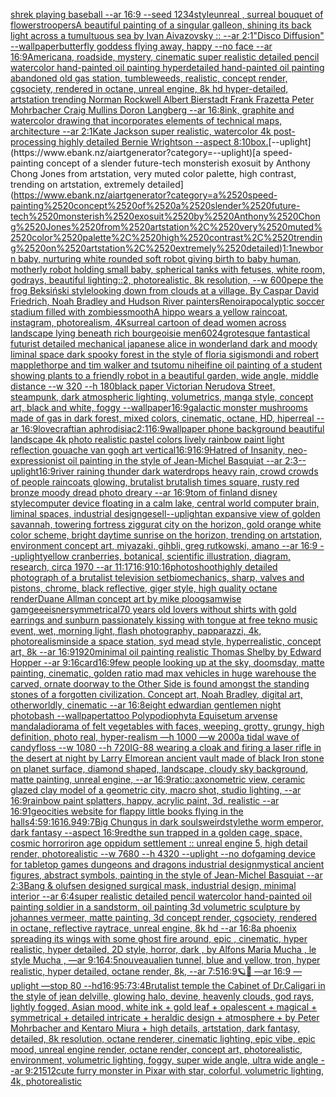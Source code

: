 [shrek playing baseball --ar 16:9 --seed 1234](https://www.ebank.nz/aiartgenerator?category=shrek%2520playing%2520baseball%2520--ar%252016%3A9%2520--seed%25201234)[style](https://www.ebank.nz/aiartgenerator?category=style)[unreal , surreal bouquet of flowers](https://www.ebank.nz/aiartgenerator?category=unreal%2520%2C%2520surreal%2520bouquet%2520of%2520flowers)[troopers](https://www.ebank.nz/aiartgenerator?category=troopers)[A beautiful painting of a singular galleon, shining its back light across a tumultuous sea by Ivan Aivazovsky :: --ar 2:1](https://www.ebank.nz/aiartgenerator?category=A%2520beautiful%2520painting%2520of%2520a%2520singular%2520galleon%2C%2520shining%2520its%2520back%2520light%2520across%2520a%2520tumultuous%2520sea%2520by%2520Ivan%2520Aivazovsky%2520%3A%3A%2520--ar%25202%3A1)["Disco Diffusion" --wallpaper](https://www.ebank.nz/aiartgenerator?category=%22Disco%2520Diffusion%22%2520--wallpaper)[butterfly goddess flying away, happy --no face --ar 16:9](https://www.ebank.nz/aiartgenerator?category=butterfly%2520goddess%2520flying%2520away%2C%2520happy%2520--no%2520face%2520--ar%252016%3A9)[Americana, roadside, mystery, cinematic super realistic detailed pencil watercolor hand-painted oil painting  hyperdetailed hand-painted oil painting  abandoned old gas station, tumbleweeds,  realistic,  concept render, cgsociety, rendered in octane, unreal engine, 8k hd hyper-detailed, artstation trending Norman Rockwell Albert Bierstadt Frank Frazetta Peter Mohrbacher Craig Mullins Doron Langberg --ar 16:8](https://www.ebank.nz/aiartgenerator?category=Americana%2C%2520roadside%2C%2520mystery%2C%2520cinematic%2520super%2520realistic%2520detailed%2520pencil%2520watercolor%2520hand-painted%2520oil%2520painting%2520%2520hyperdetailed%2520hand-painted%2520oil%2520painting%2520%2520abandoned%2520old%2520gas%2520station%2C%2520tumbleweeds%2C%2520%2520realistic%2C%2520%2520concept%2520render%2C%2520cgsociety%2C%2520rendered%2520in%2520octane%2C%2520unreal%2520engine%2C%25208k%2520hd%2520hyper-detailed%2C%2520artstation%2520trending%2520Norman%2520Rockwell%2520Albert%2520Bierstadt%2520Frank%2520Frazetta%2520Peter%2520Mohrbacher%2520Craig%2520Mullins%2520Doron%2520Langberg%2520--ar%252016%3A8)[ink, graphite and watercolor drawing that incorporates elements of technical maps, architecture --ar 2:1](https://www.ebank.nz/aiartgenerator?category=ink%2C%2520graphite%2520and%2520watercolor%2520drawing%2520that%2520incorporates%2520elements%2520of%2520technical%2520maps%2C%2520architecture%2520--ar%25202%3A1)[Kate Jackson super realistic, watercolor 4k post-processing highly detailed Bernie Wrightson --aspect 8:10](https://www.ebank.nz/aiartgenerator?category=Kate%2520Jackson%2520super%2520realistic%2C%2520watercolor%25204k%2520post-processing%2520highly%2520detailed%2520Bernie%2520Wrightson%2520--aspect%25208%3A10)[box.](https://www.ebank.nz/aiartgenerator?category=box.)[--uplight](https://www.ebank.nz/aiartgenerator?category=--uplight)[a speed-painting concept of a slender future-tech monsterish exosuit by Anthony Chong Jones from artstation, very muted color palette, high contrast, trending on artstation, extremely detailed](https://www.ebank.nz/aiartgenerator?category=a%2520speed-painting%2520concept%2520of%2520a%2520slender%2520future-tech%2520monsterish%2520exosuit%2520by%2520Anthony%2520Chong%2520Jones%2520from%2520artstation%2C%2520very%2520muted%2520color%2520palette%2C%2520high%2520contrast%2C%2520trending%2520on%2520artstation%2C%2520extremely%2520detailed)[1:1](https://www.ebank.nz/aiartgenerator?category=1%3A1)[newborn baby, nurturing white rounded soft robot giving birth to baby human, motherly robot holding small baby, spherical tanks with fetuses, white room, godrays, beautiful lighting::2, photorealistic, 8k resolution, --w 600](https://www.ebank.nz/aiartgenerator?category=newborn%2520baby%2C%2520nurturing%2520white%2520rounded%2520soft%2520robot%2520giving%2520birth%2520to%2520baby%2520human%2C%2520motherly%2520robot%2520holding%2520small%2520baby%2C%2520spherical%2520tanks%2520with%2520fetuses%2C%2520white%2520room%2C%2520godrays%2C%2520beautiful%2520lighting%3A%3A2%2C%2520photorealistic%2C%25208k%2520resolution%2C%2520--w%2520600)[pepe the frog Beksiński style](https://www.ebank.nz/aiartgenerator?category=pepe%2520the%2520frog%2520Beksi%C5%84ski%2520style)[looking down from clouds at a village. By Caspar David Friedrich, Noah Bradley and Hudson River painters](https://www.ebank.nz/aiartgenerator?category=looking%2520down%2520from%2520clouds%2520at%2520a%2520village.%2520By%2520Caspar%2520David%2520Friedrich%2C%2520Noah%2520Bradley%2520and%2520Hudson%2520River%2520painters)[Renoir](https://www.ebank.nz/aiartgenerator?category=Renoir)[apocalyptic soccer stadium filled with zombies](https://www.ebank.nz/aiartgenerator?category=apocalyptic%2520soccer%2520stadium%2520filled%2520with%2520zombies)[smooth](https://www.ebank.nz/aiartgenerator?category=smooth)[A hippo wears a yellow raincoat, instagram, photorealism, 4K](https://www.ebank.nz/aiartgenerator?category=A%2520hippo%2520wears%2520a%2520yellow%2520raincoat%2C%2520instagram%2C%2520photorealism%2C%25204K)[surreal cartoon of dead women across landscape lying beneath rich bourgeoisie men](https://www.ebank.nz/aiartgenerator?category=surreal%2520cartoon%2520of%2520dead%2520women%2520across%2520landscape%2520lying%2520beneath%2520rich%2520bourgeoisie%2520men)[6024](https://www.ebank.nz/aiartgenerator?category=6024)[grotesque fantastical futurist detailed mechanical japanese alice in wonderland dark and moody liminal space dark spooky forest in the style of floria sigismondi and robert mapplethorpe and tim walker and tsutomu nihei](https://www.ebank.nz/aiartgenerator?category=grotesque%2520fantastical%2520futurist%2520detailed%2520mechanical%2520japanese%2520alice%2520in%2520wonderland%2520dark%2520and%2520moody%2520liminal%2520space%2520dark%2520spooky%2520forest%2520in%2520the%2520style%2520of%2520floria%2520sigismondi%2520and%2520robert%2520mapplethorpe%2520and%2520tim%2520walker%2520and%2520tsutomu%2520nihei)[fine oil painting of a student showing plants to a friendly robot in a beautiful garden, wide angle, middle distance --w 320 --h 180](https://www.ebank.nz/aiartgenerator?category=fine%2520oil%2520painting%2520of%2520a%2520student%2520showing%2520plants%2520to%2520a%2520friendly%2520robot%2520in%2520a%2520beautiful%2520garden%2C%2520wide%2520angle%2C%2520middle%2520distance%2520--w%2520320%2520--h%2520180)[black paper Victorian Nerudova Street, steampunk, dark atmospheric lighting, volumetrics, manga style, concept art, black and white, foggy --wallpaper](https://www.ebank.nz/aiartgenerator?category=black%2520paper%2520Victorian%2520Nerudova%2520Street%2C%2520steampunk%2C%2520dark%2520atmospheric%2520lighting%2C%2520volumetrics%2C%2520manga%2520style%2C%2520concept%2520art%2C%2520black%2520and%2520white%2C%2520foggy%2520--wallpaper)[16:9](https://www.ebank.nz/aiartgenerator?category=16%3A9)[galactic monster mushrooms made of gas in dark forest, mixed colors, cinematic, octane, HD, hiperreal --ar 16:9](https://www.ebank.nz/aiartgenerator?category=galactic%2520monster%2520mushrooms%2520made%2520of%2520gas%2520in%2520dark%2520forest%2C%2520mixed%2520colors%2C%2520cinematic%2C%2520octane%2C%2520HD%2C%2520hiperreal%2520--ar%252016%3A9)[lovecraftian aphrodisiac](https://www.ebank.nz/aiartgenerator?category=lovecraftian%2520aphrodisiac)[2:1](https://www.ebank.nz/aiartgenerator?category=2%3A1)[16:9](https://www.ebank.nz/aiartgenerator?category=16%3A9)[wallpaper phone background beautiful landscape 4k photo realistic pastel colors lively rainbow paint light reflection gouache van gogh art vertical](https://www.ebank.nz/aiartgenerator?category=wallpaper%2520phone%2520background%2520beautiful%2520landscape%25204k%2520photo%2520realistic%2520pastel%2520colors%2520lively%2520rainbow%2520paint%2520light%2520reflection%2520gouache%2520van%2520gogh%2520art%2520vertical)[16:9](https://www.ebank.nz/aiartgenerator?category=16%3A9)[16:9](https://www.ebank.nz/aiartgenerator?category=16%3A9)[Hatred of Insanity, neo-expressionist oil painting in the style of Jean-Michel Basquiat --ar 2:3](https://www.ebank.nz/aiartgenerator?category=Hatred%2520of%2520Insanity%2C%2520neo-expressionist%2520oil%2520painting%2520in%2520the%2520style%2520of%2520Jean-Michel%2520Basquiat%2520--ar%25202%3A3)[--uplight](https://www.ebank.nz/aiartgenerator?category=--uplight)[16:9](https://www.ebank.nz/aiartgenerator?category=16%3A9)[river raining thunder dark waterdrops heavy rain, crowd crowds of people raincoats glowing, brutalist brutalish times square, rusty red bronze moody dread photo dreary --ar 16:9](https://www.ebank.nz/aiartgenerator?category=river%2520raining%2520thunder%2520dark%2520waterdrops%2520heavy%2520rain%2C%2520crowd%2520crowds%2520of%2520people%2520raincoats%2520glowing%2C%2520brutalist%2520brutalish%2520times%2520square%2C%2520rusty%2520red%2520bronze%2520moody%2520dread%2520photo%2520dreary%2520--ar%252016%3A9)[tom of finland disney style](https://www.ebank.nz/aiartgenerator?category=tom%2520of%2520finland%2520disney%2520style)[computer device floating in a calm lake, central world computer brain, liminal spaces, industrial design](https://www.ebank.nz/aiartgenerator?category=computer%2520device%2520floating%2520in%2520a%2520calm%2520lake%2C%2520central%2520world%2520computer%2520brain%2C%2520liminal%2520spaces%2C%2520industrial%2520design)[gesell](https://www.ebank.nz/aiartgenerator?category=gesell)[--uplight](https://www.ebank.nz/aiartgenerator?category=--uplight)[an expansive view of golden savannah, towering fortress ziggurat city on the horizon, gold orange white color scheme, bright daytime sunrise on the horizon, trending on artstation, environment concept art, miyazaki, gihbli, greg rutkowski, amano --ar 16:9 --uplight](https://www.ebank.nz/aiartgenerator?category=an%2520expansive%2520view%2520of%2520golden%2520savannah%2C%2520towering%2520fortress%2520ziggurat%2520city%2520on%2520the%2520horizon%2C%2520gold%2520orange%2520white%2520color%2520scheme%2C%2520bright%2520daytime%2520sunrise%2520on%2520the%2520horizon%2C%2520trending%2520on%2520artstation%2C%2520environment%2520concept%2520art%2C%2520miyazaki%2C%2520gihbli%2C%2520greg%2520rutkowski%2C%2520amano%2520--ar%252016%3A9%2520--uplight)[yellow cranberries, botanical, scientific illustration, diagram, research, circa 1970 --ar 11:17](https://www.ebank.nz/aiartgenerator?category=yellow%2520cranberries%2C%2520botanical%2C%2520scientific%2520illustration%2C%2520diagram%2C%2520research%2C%2520circa%25201970%2520--ar%252011%3A17)[16:9](https://www.ebank.nz/aiartgenerator?category=16%3A9)[10:16](https://www.ebank.nz/aiartgenerator?category=10%3A16)[](https://www.ebank.nz/aiartgenerator?category=)[photoshoot](https://www.ebank.nz/aiartgenerator?category=photoshoot)[highly detailed photograph of a brutalist television set](https://www.ebank.nz/aiartgenerator?category=highly%2520detailed%2520photograph%2520of%2520a%2520brutalist%2520television%2520set)[biomechanics, sharp, valves and pistons, chrome, black reflective, giger style, high quality octane render](https://www.ebank.nz/aiartgenerator?category=biomechanics%2C%2520sharp%2C%2520valves%2520and%2520pistons%2C%2520chrome%2C%2520black%2520reflective%2C%2520giger%2520style%2C%2520high%2520quality%2520octane%2520render)[Duane Allman concept art by mike ploog](https://www.ebank.nz/aiartgenerator?category=Duane%2520Allman%2520concept%2520art%2520by%2520mike%2520ploog)[samwise gamgee](https://www.ebank.nz/aiartgenerator?category=samwise%2520gamgee)[eisner](https://www.ebank.nz/aiartgenerator?category=eisner)[symmetrical](https://www.ebank.nz/aiartgenerator?category=symmetrical)[70 years old lovers without shirts with gold earrings and sunburn passionately kissing with tongue at free tekno music event, wet, morning light, flash photography, papparazzi, 4k, photorealism](https://www.ebank.nz/aiartgenerator?category=70%2520years%2520old%2520lovers%2520without%2520shirts%2520with%2520gold%2520earrings%2520and%2520sunburn%2520passionately%2520kissing%2520with%2520tongue%2520at%2520free%2520tekno%2520music%2520event%2C%2520wet%2C%2520morning%2520light%2C%2520flash%2520photography%2C%2520papparazzi%2C%25204k%2C%2520photorealism)[inside a space station, syd mead style, hyperrealistic, concept art, 8k --ar 16:9](https://www.ebank.nz/aiartgenerator?category=inside%2520a%2520space%2520station%2C%2520syd%2520mead%2520style%2C%2520hyperrealistic%2C%2520concept%2520art%2C%25208k%2520--ar%252016%3A9)[1920](https://www.ebank.nz/aiartgenerator?category=1920)[minimal oil painting realistic Thomas Shelby by Edward Hopper --ar 9:16](https://www.ebank.nz/aiartgenerator?category=minimal%2520oil%2520painting%2520realistic%2520Thomas%2520Shelby%2520by%2520Edward%2520Hopper%2520--ar%25209%3A16)[card](https://www.ebank.nz/aiartgenerator?category=card)[16:9](https://www.ebank.nz/aiartgenerator?category=16%3A9)[few people looking up at the sky, doomsday, matte painting, cinematic, golden ratio mad max vehicles in huge warehouse the carved, ornate doorway to the Other Side is found amongst the standing stones of a forgotten civilization. Concept art, Noah Bradley, digital art, otherworldly, cinematic --ar 16:8](https://www.ebank.nz/aiartgenerator?category=few%2520people%2520looking%2520up%2520at%2520the%2520sky%2C%2520doomsday%2C%2520matte%2520painting%2C%2520cinematic%2C%2520golden%2520ratio%2520mad%2520max%2520vehicles%2520in%2520huge%2520warehouse%2520the%2520carved%2C%2520ornate%2520doorway%2520to%2520the%2520Other%2520Side%2520is%2520found%2520amongst%2520the%2520standing%2520stones%2520of%2520a%2520forgotten%2520civilization.%2520Concept%2520art%2C%2520Noah%2520Bradley%2C%2520digital%2520art%2C%2520otherworldly%2C%2520cinematic%2520--ar%252016%3A8)[eight edwardian gentlemen night photobash --wallpaper](https://www.ebank.nz/aiartgenerator?category=eight%2520edwardian%2520gentlemen%2520night%2520photobash%2520--wallpaper)[tattoo  Polypodiophyta Equisetum arvense mandala](https://www.ebank.nz/aiartgenerator?category=tattoo%2520%2520Polypodiophyta%2520Equisetum%2520arvense%2520mandala)[diorama of felt vegetables with faces, weeping, grotty, grungy, high definition, photo real, hyper-realism —h 1000 —w 2000](https://www.ebank.nz/aiartgenerator?category=diorama%2520of%2520felt%2520vegetables%2520with%2520faces%2C%2520weeping%2C%2520grotty%2C%2520grungy%2C%2520high%2520definition%2C%2520photo%2520real%2C%2520hyper-realism%2520%E2%80%94h%25201000%2520%E2%80%94w%25202000)[a tidal wave of candyfloss --w 1080 --h 720](https://www.ebank.nz/aiartgenerator?category=a%2520tidal%2520wave%2520of%2520candyfloss%2520--w%25201080%2520--h%2520720)[IG-88 wearing a cloak and firing a laser rifle in the desert at night by Larry Elmore](https://www.ebank.nz/aiartgenerator?category=IG-88%2520wearing%2520a%2520cloak%2520and%2520firing%2520a%2520laser%2520rifle%2520in%2520the%2520desert%2520at%2520night%2520by%2520Larry%2520Elmore)[an ancient vault made of black Iron stone on planet surface, diamond shaped, landscape, cloudy sky background, matte painting, unreal engine, --ar 16:9](https://www.ebank.nz/aiartgenerator?category=an%2520ancient%2520vault%2520made%2520of%2520black%2520Iron%2520stone%2520on%2520planet%2520surface%2C%2520diamond%2520shaped%2C%2520landscape%2C%2520cloudy%2520sky%2520background%2C%2520matte%2520painting%2C%2520unreal%2520engine%2C%2520--ar%252016%3A9)[ratio](https://www.ebank.nz/aiartgenerator?category=ratio)[::](https://www.ebank.nz/aiartgenerator?category=%3A%3A)[axonometric view, ceramic glazed clay model of a geometric city, macro shot,  studio lighting, --ar 16:9](https://www.ebank.nz/aiartgenerator?category=axonometric%2520view%2C%2520ceramic%2520glazed%2520clay%2520model%2520of%2520a%2520geometric%2520city%2C%2520macro%2520shot%2C%2520%2520studio%2520lighting%2C%2520--ar%252016%3A9)[rainbow paint splatters, happy, acrylic paint, 3d, realistic --ar 16:9](https://www.ebank.nz/aiartgenerator?category=rainbow%2520paint%2520splatters%2C%2520happy%2C%2520acrylic%2520paint%2C%25203d%2C%2520realistic%2520--ar%252016%3A9)[1](https://www.ebank.nz/aiartgenerator?category=1)[geocities website for flappy little books flying in the halls](https://www.ebank.nz/aiartgenerator?category=geocities%2520website%2520for%2520flappy%2520little%2520books%2520flying%2520in%2520the%2520halls)[4:5](https://www.ebank.nz/aiartgenerator?category=4%3A5)[9:16](https://www.ebank.nz/aiartgenerator?category=9%3A16)[16.9](https://www.ebank.nz/aiartgenerator?category=16.9)[49:7](https://www.ebank.nz/aiartgenerator?category=49%3A7)[Big Chungus in dark souls](https://www.ebank.nz/aiartgenerator?category=Big%2520Chungus%2520in%2520dark%2520souls)[weird](https://www.ebank.nz/aiartgenerator?category=weird)[style](https://www.ebank.nz/aiartgenerator?category=style)[the worm emperor, dark fantasy --aspect 16:9](https://www.ebank.nz/aiartgenerator?category=the%2520worm%2520emperor%2C%2520dark%2520fantasy%2520--aspect%252016%3A9)[red](https://www.ebank.nz/aiartgenerator?category=red)[the sun trapped in a golden cage, space, cosmic horror](https://www.ebank.nz/aiartgenerator?category=the%2520sun%2520trapped%2520in%2520a%2520golden%2520cage%2C%2520space%2C%2520cosmic%2520horror)[iron age oppidum settlement :: unreal engine 5, high detail render, photorealistic --w 7680 --h 4320 --uplight --no dof](https://www.ebank.nz/aiartgenerator?category=iron%2520age%2520oppidum%2520settlement%2520%3A%3A%2520unreal%2520engine%25205%2C%2520high%2520detail%2520render%2C%2520photorealistic%2520--w%25207680%2520--h%25204320%2520--uplight%2520--no%2520dof)[gaming device for tabletop games dungeons and dragons industrial design](https://www.ebank.nz/aiartgenerator?category=gaming%2520device%2520for%2520tabletop%2520games%2520dungeons%2520and%2520dragons%2520industrial%2520design)[mystical ancient figures, abstract symbols, painting in the style of Jean-Michel Basquiat --ar 2:3](https://www.ebank.nz/aiartgenerator?category=mystical%2520ancient%2520figures%2C%2520abstract%2520symbols%2C%2520painting%2520in%2520the%2520style%2520of%2520Jean-Michel%2520Basquiat%2520--ar%25202%3A3)[Bang & olufsen designed surgical mask, industrial design, minimal interior --ar 6:4](https://www.ebank.nz/aiartgenerator?category=Bang%2520%26%2520olufsen%2520designed%2520surgical%2520mask%2C%2520industrial%2520design%2C%2520minimal%2520interior%2520--ar%25206%3A4)[super realistic detailed pencil watercolor hand-painted oil painting soldier in a sandstorm, oil painting 3d volumetric sculpture by johannes vermeer, matte painting, 3d concept render, cgsociety, rendered in octane, reflective raytrace, unreal engine, 8k hd --ar 16:8](https://www.ebank.nz/aiartgenerator?category=super%2520realistic%2520detailed%2520pencil%2520watercolor%2520hand-painted%2520oil%2520painting%2520soldier%2520in%2520a%2520sandstorm%2C%2520oil%2520painting%25203d%2520volumetric%2520sculpture%2520by%2520johannes%2520vermeer%2C%2520matte%2520painting%2C%25203d%2520concept%2520render%2C%2520cgsociety%2C%2520rendered%2520in%2520octane%2C%2520reflective%2520raytrace%2C%2520unreal%2520engine%2C%25208k%2520hd%2520--ar%252016%3A8)[a phoenix spreading its wings with some ghost fire around, epic , cinematic, hyper realistic, hyper detailed, 2D style, horror, dark , by Alfons Maria Mucha , le style Mucha , —ar 9:16](https://www.ebank.nz/aiartgenerator?category=a%2520phoenix%2520spreading%2520its%2520wings%2520with%2520some%2520ghost%2520fire%2520around%2C%2520epic%2520%2C%2520cinematic%2C%2520hyper%2520realistic%2C%2520hyper%2520detailed%2C%25202D%2520style%2C%2520horror%2C%2520dark%2520%2C%2520by%2520Alfons%2520Maria%2520Mucha%2520%2C%2520le%2520style%2520Mucha%2520%2C%2520%E2%80%94ar%25209%3A16)[4:5](https://www.ebank.nz/aiartgenerator?category=4%3A5)[nouveau](https://www.ebank.nz/aiartgenerator?category=nouveau)[alien tunnel, blue and yellow, tron, hyper realistic, hyper detailed, octane render, 8k, --ar 7:5](https://www.ebank.nz/aiartgenerator?category=alien%2520tunnel%2C%2520blue%2520and%2520yellow%2C%2520tron%2C%2520hyper%2520realistic%2C%2520hyper%2520detailed%2C%2520octane%2520render%2C%25208k%2C%2520--ar%25207%3A5)[16:9](https://www.ebank.nz/aiartgenerator?category=16%3A9)[🪐🥀 —ar 16:9 —uplight —stop 80 --hd](https://www.ebank.nz/aiartgenerator?category=%F0%9F%AA%90%F0%9F%A5%80%2520%E2%80%94ar%252016%3A9%2520%E2%80%94uplight%2520%E2%80%94stop%252080%2520--hd)[16:9](https://www.ebank.nz/aiartgenerator?category=16%3A9)[5:7](https://www.ebank.nz/aiartgenerator?category=5%3A7)[3:4](https://www.ebank.nz/aiartgenerator?category=3%3A4)[Brutalist temple the Cabinet of Dr.Caligari in the style of jean delville, glowing halo, devine, heavenly clouds, god rays, lightly fogged, Asian mood, white ink + gold leaf + opalescent + magical + symmetrical + detailed intricate + heraldic design + atmosphere + by Peter Mohrbacher and Kentaro Miura + high details, artstation, dark fantasy, detailed, 8k resolution, octane renderer, cinematic lighting, epic vibe, epic mood, unreal engine render, octane render, concept art, photorealistic, environment, volumetric lighting, foggy, super wide angle, ultra wide angle --ar 9:21](https://www.ebank.nz/aiartgenerator?category=Brutalist%2520temple%2520the%2520Cabinet%2520of%2520Dr.Caligari%2520in%2520the%2520style%2520of%2520jean%2520delville%2C%2520glowing%2520halo%2C%2520devine%2C%2520heavenly%2520clouds%2C%2520god%2520rays%2C%2520lightly%2520fogged%2C%2520Asian%2520mood%2C%2520white%2520ink%2520%2B%2520gold%2520leaf%2520%2B%2520opalescent%2520%2B%2520magical%2520%2B%2520symmetrical%2520%2B%2520detailed%2520intricate%2520%2B%2520heraldic%2520design%2520%2B%2520atmosphere%2520%2B%2520by%2520Peter%2520Mohrbacher%2520and%2520Kentaro%2520Miura%2520%2B%2520high%2520details%2C%2520artstation%2C%2520dark%2520fantasy%2C%2520detailed%2C%25208k%2520resolution%2C%2520octane%2520renderer%2C%2520cinematic%2520lighting%2C%2520epic%2520vibe%2C%2520epic%2520mood%2C%2520unreal%2520engine%2520render%2C%2520octane%2520render%2C%2520concept%2520art%2C%2520photorealistic%2C%2520environment%2C%2520volumetric%2520lighting%2C%2520foggy%2C%2520super%2520wide%2520angle%2C%2520ultra%2520wide%2520angle%2520--ar%25209%3A21)[512](https://www.ebank.nz/aiartgenerator?category=512)[cute furry monster in Pixar with star, colorful, volumetric lighting, 4k, photorealistic](https://www.ebank.nz/aiartgenerator?category=cute%2520furry%2520monster%2520in%2520Pixar%2520with%2520star%2C%2520colorful%2C%2520volumetric%2520lighting%2C%25204k%2C%2520photorealistic)